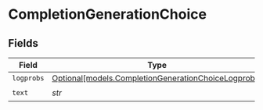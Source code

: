 # CompletionGenerationChoice


## Fields

| Field                                                                                                  | Type                                                                                                   | Required                                                                                               | Description                                                                                            |
| ------------------------------------------------------------------------------------------------------ | ------------------------------------------------------------------------------------------------------ | ------------------------------------------------------------------------------------------------------ | ------------------------------------------------------------------------------------------------------ |
| `logprobs`                                                                                             | [Optional[models.CompletionGenerationChoiceLogprobs]](../models/completiongenerationchoicelogprobs.md) | :heavy_minus_sign:                                                                                     | N/A                                                                                                    |
| `text`                                                                                                 | *str*                                                                                                  | :heavy_check_mark:                                                                                     | N/A                                                                                                    |